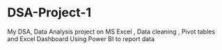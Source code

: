 # DSA-Project-1
My DSA, Data Analysis project on MS Excel , Data cleaning , Pivot tables and Excel Dashboard
Using Power BI to report data 
